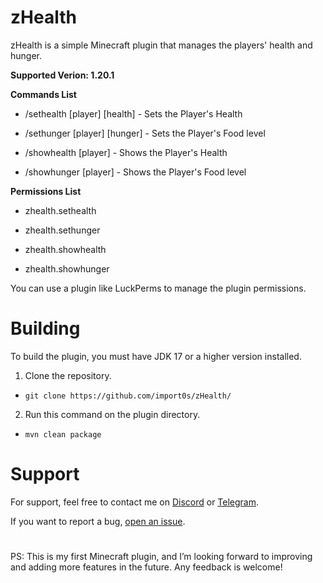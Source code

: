 # zHealth

zHealth is a simple Minecraft plugin that manages the players' health and hunger.

**Supported Verion: 1.20.1**

**Commands List**

- /sethealth [player] [health] - Sets the Player's Health

- /sethunger [player] [hunger] - Sets the Player's Food level

- /showhealth [player] - Shows the Player's Health

- /showhunger [player] - Shows the Player's Food level

**Permissions List**

- zhealth.sethealth

- zhealth.sethunger

- zhealth.showhealth

- zhealth.showhunger

You can use a plugin like LuckPerms to manage the plugin permissions.

# Building

To build the plugin, you must have JDK 17 or a higher version installed.

1. Clone the repository.

- `git clone https://github.com/import0s/zHealth/`

2. Run this command on the plugin directory.
- `mvn clean package`

# Support

For support, feel free to contact me on [Discord](https://discordapp.com/users/767473359352496188) or [Telegram](htts://telegram.me/import_0s).

If you want to report a bug, [open an issue](https://github.com/import0s/zHealth/issues).

#

PS: This is my first Minecraft plugin, and I’m looking forward to improving and adding more features in the future. Any feedback is welcome!